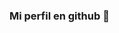### Mi perfil en github 👋

<!--
**ZairaHernandez/ZairaHernandez** is a ✨ _special_ ✨ repository because its `README.md` (this file) appears on your GitHub profile.

Algunos datos sobre mi:

- 🔭 Actualmente soy una aspirante a ingeniería de software ...
- 🌱 Suelo aprender diferentes cosas, pero actualmente me concentro en concursos o cosas en la nube ...
- 👯 Soy alguien muy rigida con sus decisiones, ESTJ ...
- 🤔 Me gusta recibir ayuda cuando me siento atosigada ...
- 💬 Soy muy abierta a nuevos aprendizajes ...
- 📫 Intento hacer mi mejor esfuerzo ...
- 😄 pronombres: She/her ...
- ⚡ Mi MBTI es el de ESTJ...
-->
